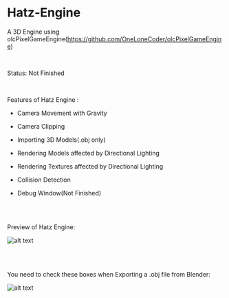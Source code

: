 # Hatz-Engine
A 3D Engine using olcPixelGameEngine(https://github.com/OneLoneCoder/olcPixelGameEngine)

<br />

Status: Not Finished
  
 <br />
 
Features of Hatz Engine :

- Camera Movement with Gravity

- Camera Clipping 

- Importing 3D Models(.obj only)

- Rendering Models affected by Directional Lighting

- Rendering Textures affected by Directional Lighting

- Collision Detection

- Debug Window(Not Finished)

<br /><br />

Preview of Hatz Engine:

![alt text](https://i.imgur.com/a9qsuYB.png)

<br /><br />

You need to check these boxes when Exporting a .obj file from Blender: 

![alt text](https://i.imgur.com/agKhaWb.png)
